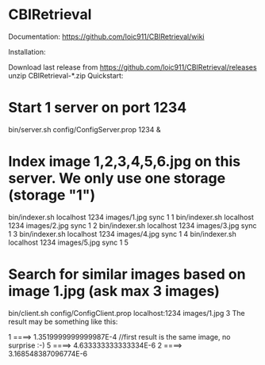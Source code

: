 # CBIRetrieval

Documentation:
https://github.com/loic911/CBIRetrieval/wiki

Installation:

Download last release from https://github.com/loic911/CBIRetrieval/releases
unzip CBIRetrieval-*.zip
Quickstart:

# Start 1 server on port 1234
bin/server.sh config/ConfigServer.prop 1234 &

# Index image 1,2,3,4,5,6.jpg on this server. We only use one storage (storage "1")
bin/indexer.sh localhost 1234 images/1.jpg sync 1 1
bin/indexer.sh localhost 1234 images/2.jpg sync 1 2
bin/indexer.sh localhost 1234 images/3.jpg sync 1 3
bin/indexer.sh localhost 1234 images/4.jpg sync 1 4
bin/indexer.sh localhost 1234 images/5.jpg sync 1 5

# Search for similar images based on image 1.jpg (ask max 3 images)
bin/client.sh config/ConfigClient.prop localhost:1234 images/1.jpg 3
The result may be something like this:

1 ====> 1.3519999999999987E-4 //first result is the same image, no surprise :-)
5 ====> 4.633333333333334E-6
2 ====> 3.168548387096774E-6
